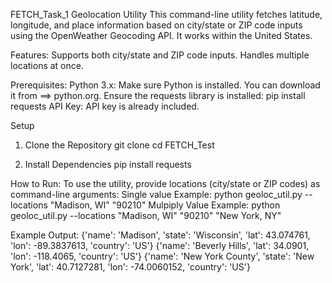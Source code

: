 FETCH_Task_1
Geolocation Utility
This command-line utility fetches latitude, longitude, and place information based on city/state or ZIP code inputs using the OpenWeather Geocoding API. It works within the United States.

Features:
Supports both city/state and ZIP code inputs.
Handles multiple locations at once.

Prerequisites:
Python 3.x: Make sure Python is installed. You can download it from ==>  python.org.
Ensure the requests library is installed: pip install requests
API Key: API key is already included.

Setup
1. Clone the Repository
   git clone <repository-url>
   cd FETCH_Test

2. Install Dependencies
   pip install requests

How to Run:
To use the utility, provide locations (city/state or ZIP codes) as command-line arguments:
Single value Example: python geoloc_util.py --locations "Madison, WI" "90210"
Mulpiply Value Example: python geoloc_util.py --locations "Madison, WI" "90210" "New York, NY"

Example Output:
{'name': 'Madison', 'state': 'Wisconsin', 'lat': 43.074761, 'lon': -89.3837613, 'country': 'US'}
{'name': 'Beverly Hills', 'lat': 34.0901, 'lon': -118.4065, 'country': 'US'}
{'name': 'New York County', 'state': 'New York', 'lat': 40.7127281, 'lon': -74.0060152, 'country': 'US'}


